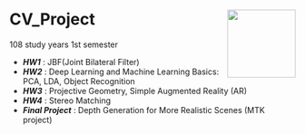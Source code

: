# CV_Project <img src="man/figures/logo.svg" align="right" alt="" width="120" />
108 study years 1st semester


* ***HW1*** : JBF(Joint Bilateral Filter)
* ***HW2*** : Deep Learning and Machine Learning Basics: PCA, LDA, Object Recognition
* ***HW3*** : Projective Geometry, Simple Augmented Reality (AR)
* ***HW4*** : Stereo Matching
* ***Final Project*** : Depth Generation for More Realistic Scenes (MTK project)
